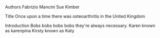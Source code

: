 Authors
Fabrizio Mancini
Sue Kimber

Title
Once upon a time there was osteoarthritis in the United Kingdom

Introduction
Bobs bobs bobs bobs
they're always necessary.
Karen known as karenpina
Kirsty known as Katy



